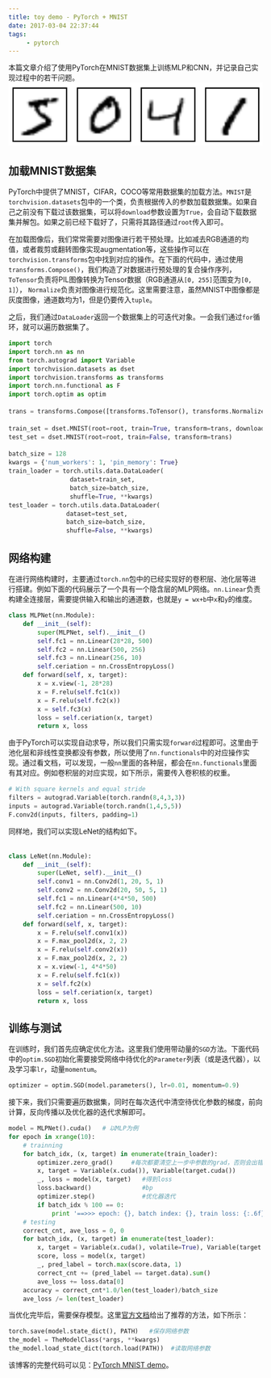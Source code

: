 ```yaml
---
title: toy demo - PyTorch + MNIST
date: 2017-03-04 22:37:44
tags:
     - pytorch
---
```

本篇文章介绍了使用PyTorch在MNIST数据集上训练MLP和CNN，并记录自己实现过程中的若干问题。
![MNIST](/img/mnist_example.png)
<!-- more -->

## 加载MNIST数据集
PyTorch中提供了MNIST，CIFAR，COCO等常用数据集的加载方法。`MNIST`是`torchvision.datasets`包中的一个类，负责根据传入的参数加载数据集。如果自己之前没有下载过该数据集，可以将`download`参数设置为`True`，会自动下载数据集并解包。如果之前已经下载好了，只需将其路径通过`root`传入即可。

在加载图像后，我们常常需要对图像进行若干预处理。比如减去RGB通道的均值，或者裁剪或翻转图像实现augmentation等，这些操作可以在`torchvision.transforms`包中找到对应的操作。在下面的代码中，通过使用`transforms.Compose()`，我们构造了对数据进行预处理的复合操作序列，`ToTensor`负责将PIL图像转换为Tensor数据（RGB通道从`[0, 255]`范围变为`[0, 1]`）， `Normalize`负责对图像进行规范化。这里需要注意，虽然MNIST中图像都是灰度图像，通道数均为1，但是仍要传入`tuple`。

之后，我们通过`DataLoader`返回一个数据集上的可迭代对象。一会我们通过`for`循环，就可以遍历数据集了。

``` py
import torch
import torch.nn as nn
from torch.autograd import Variable
import torchvision.datasets as dset
import torchvision.transforms as transforms
import torch.nn.functional as F
import torch.optim as optim

trans = transforms.Compose([transforms.ToTensor(), transforms.Normalize((0.5,), (1.0,))])

train_set = dset.MNIST(root=root, train=True, transform=trans, download=download)
test_set = dset.MNIST(root=root, train=False, transform=trans)

batch_size = 128
kwargs = {'num_workers': 1, 'pin_memory': True}
train_loader = torch.utils.data.DataLoader(
                 dataset=train_set,
                 batch_size=batch_size,
                 shuffle=True, **kwargs)
test_loader = torch.utils.data.DataLoader(
                dataset=test_set,
                batch_size=batch_size,
                shuffle=False, **kwargs)

```

## 网络构建
在进行网络构建时，主要通过`torch.nn`包中的已经实现好的卷积层、池化层等进行搭建。例如下面的代码展示了一个具有一个隐含层的MLP网络。`nn.Linear`负责构建全连接层，需要提供输入和输出的通道数，也就是`y = wx+b`中`x`和`y`的维度。

``` py
class MLPNet(nn.Module):
    def __init__(self):
        super(MLPNet, self).__init__()
        self.fc1 = nn.Linear(28*28, 500)
        self.fc2 = nn.Linear(500, 256)
        self.fc3 = nn.Linear(256, 10)
        self.ceriation = nn.CrossEntropyLoss()
    def forward(self, x, target):
        x = x.view(-1, 28*28)
        x = F.relu(self.fc1(x))
        x = F.relu(self.fc2(x))
        x = self.fc3(x)
        loss = self.ceriation(x, target)
        return x, loss
```
由于PyTorch可以实现自动求导，所以我们只需实现`forward`过程即可。这里由于池化层和非线性变换都没有参数，所以使用了`nn.functionals`中的对应操作实现。通过看文档，可以发现，一般`nn`里面的各种层，都会在`nn.functionals`里面有其对应。例如卷积层的对应实现，如下所示，需要传入卷积核的权重。

``` py
# With square kernels and equal stride
filters = autograd.Variable(torch.randn(8,4,3,3))
inputs = autograd.Variable(torch.randn(1,4,5,5))
F.conv2d(inputs, filters, padding=1)
```

同样地，我们可以实现LeNet的结构如下。

``` py

class LeNet(nn.Module):
    def __init__(self):
        super(LeNet, self).__init__()
        self.conv1 = nn.Conv2d(1, 20, 5, 1)
        self.conv2 = nn.Conv2d(20, 50, 5, 1)
        self.fc1 = nn.Linear(4*4*50, 500)
        self.fc2 = nn.Linear(500, 10)
        self.ceriation = nn.CrossEntropyLoss()
    def forward(self, x, target):
        x = F.relu(self.conv1(x))
        x = F.max_pool2d(x, 2, 2)
        x = F.relu(self.conv2(x))
        x = F.max_pool2d(x, 2, 2)
        x = x.view(-1, 4*4*50)
        x = F.relu(self.fc1(x))
        x = self.fc2(x)
        loss = self.ceriation(x, target)
        return x, loss
```

## 训练与测试

在训练时，我们首先应确定优化方法。这里我们使用带动量的`SGD`方法。下面代码中的`optim.SGD`初始化需要接受网络中待优化的`Parameter`列表（或是迭代器），以及学习率`lr`，动量`momentum`。

``` py
optimizer = optim.SGD(model.parameters(), lr=0.01, momentum=0.9)
```

接下来，我们只需要遍历数据集，同时在每次迭代中清空待优化参数的梯度，前向计算，反向传播以及优化器的迭代求解即可。

``` py
model = MLPNet().cuda()   # 以MLP为例
for epoch in xrange(10):
    # trainning
    for batch_idx, (x, target) in enumerate(train_loader):
        optimizer.zero_grad()     #每次都要清空上一步中参数的grad，否则会出错的~
        x, target = Variable(x.cuda()), Variable(target.cuda())
        _, loss = model(x, target)   #得到loss
        loss.backward()              #bp
        optimizer.step()             #优化器迭代
        if batch_idx % 100 == 0:
            print '==>>> epoch: {}, batch index: {}, train loss: {:.6f}'.format(epoch, batch_idx, loss.data[0])
    # testing
    correct_cnt, ave_loss = 0, 0
    for batch_idx, (x, target) in enumerate(test_loader):
        x, target = Variable(x.cuda(), volatile=True), Variable(target.cuda(), volatile=True)
        score, loss = model(x, target)
        _, pred_label = torch.max(score.data, 1)
        correct_cnt += (pred_label == target.data).sum()
        ave_loss += loss.data[0]
    accuracy = correct_cnt*1.0/len(test_loader)/batch_size
    ave_loss /= len(test_loader)

```

当优化完毕后，需要保存模型。这里[官方文档](http://pytorch.org/docs/notes/serialization.html#recommend-saving-models)给出了推荐的方法，如下所示：
``` py
torch.save(model.state_dict(), PATH)   #保存网络参数
the_model = TheModelClass(*args, **kwargs)
the_model.load_state_dict(torch.load(PATH))  #读取网络参数
```

该博客的完整代码可以见：[PyTorch MNIST demo](https://gist.github.com/xmfbit/b27cdbff68870418bdb8cefa86a2d558)。
